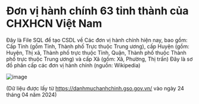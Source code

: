 # Đơn vị hành chính 63 tỉnh thành của CHXHCN Việt Nam
Đây là File SQL để tạo CSDL về Các đơn vị hành chính hiện nay, bao gồm: Cấp Tỉnh (gồm Tỉnh, Thành phố Trực thuộc Trung ương), cấp Huyện (gồm: Huyện, Thị xã, Thành phố trực thuộc Tỉnh, Quận, Thành phố thuộc Thành phố trực thuộc Trung ương) và cấp Xã (gồm: Xã, Phường, Thị trấn)
Đây là sơ đồ phân cấp các đơn vị hành chính (nguồn: Wikipedia)

![image](https://github.com/chuthevan450/DonViHanhChinhVietNam/assets/144294314/d9aa8f95-5712-4316-a075-934e984830a8)

(Dữ liệu được lấy từ https://danhmuchanhchinh.gso.gov.vn/ vào ngày 24 tháng 04 năm 2024)
